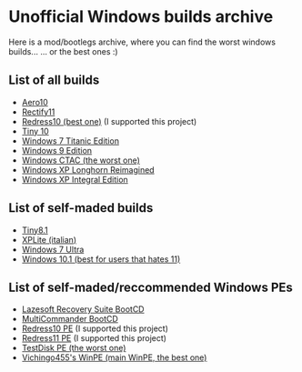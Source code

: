 # Unofficial Windows builds archive
Here is a mod/bootlegs archive, where you can find the worst windows builds...
... or the best ones :)

## List of all builds
- [Aero10](https://archive.org/details/aero-10)
- [Rectify11](https://archive.org/details/Rectify11)
- [Redress10 (best one)](https://archive.org/details/Redress10) (I supported this project)
- [Tiny 10](https://dl.malwarewatch.org/windows/mods/Tiny%2010.iso)
- [Windows 7 Titanic Edition](https://archive.org/details/Windows7TitanicEdition)
- [Windows 9 Edition](https://archive.org/details/Windows9Edition)
- [Windows CTAC (the worst one)](https://archive.org/details/WindowsCTAC)
- [Windows XP Longhorn Reimagined](https://archive.org/details/windows-xp-longhorn-reimagined)
- [Windows XP Integral Edition](https://dl.malwarewatch.org/windows/mods/Windows%20XP%20%28IE%29.iso)

## List of self-maded builds
- [Tiny8.1](https://archive.org/details/Tiny8.1)
- [XPLite (italian)](https://archive.org/details/xplite-ita)
- [Windows 7 Ultra](https://archive.org/details/windows-7-ultra)
- [Windows 10.1 (best for users that hates 11)](https://archive.org/details/Windows10.1)

## List of self-maded/reccommended Windows PEs
- [Lazesoft Recovery Suite BootCD](https://archive.org/details/lazesoft-recovery-suite-boot-cd)
- [MultiCommander BootCD](https://archive.org/details/MultiCommander-BootCD)
- [Redress10 PE](https://archive.org/details/redress10-pe) (I supported this project) 
- [Redress11 PE](https://archive.org/details/Redress11PE) (I supported this project)
- [TestDisk PE (the worst one)](https://archive.org/details/testdisk-pe)
- [Vichingo455's WinPE (main WinPE, the best one)](https://archive.org/details/vichingo455-winpe)
